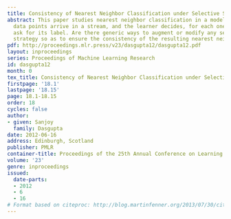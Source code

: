 ```yaml
---
title: Consistency of Nearest Neighbor Classification under Selective Sampling
abstract: This paper studies nearest neighbor classification in a model where unlabeled
  data points arrive in a stream, and the learner decides, for each one, whether to
  ask for its label. Are there generic ways to augment or modify any selective sampling
  strategy so as to ensure the consistency of the resulting nearest neighbor classifier?
pdf: http://proceedings.mlr.press/v23/dasgupta12/dasgupta12.pdf
layout: inproceedings
series: Proceedings of Machine Learning Research
id: dasgupta12
month: 0
tex_title: Consistency of Nearest Neighbor Classification under Selective Sampling
firstpage: '18.1'
lastpage: '18.15'
page: 18.1-18.15
order: 18
cycles: false
author:
- given: Sanjoy
  family: Dasgupta
date: 2012-06-16
address: Edinburgh, Scotland
publisher: PMLR
container-title: Proceedings of the 25th Annual Conference on Learning Theory
volume: '23'
genre: inproceedings
issued:
  date-parts:
  - 2012
  - 6
  - 16
# Format based on citeproc: http://blog.martinfenner.org/2013/07/30/citeproc-yaml-for-bibliographies/
---
```

